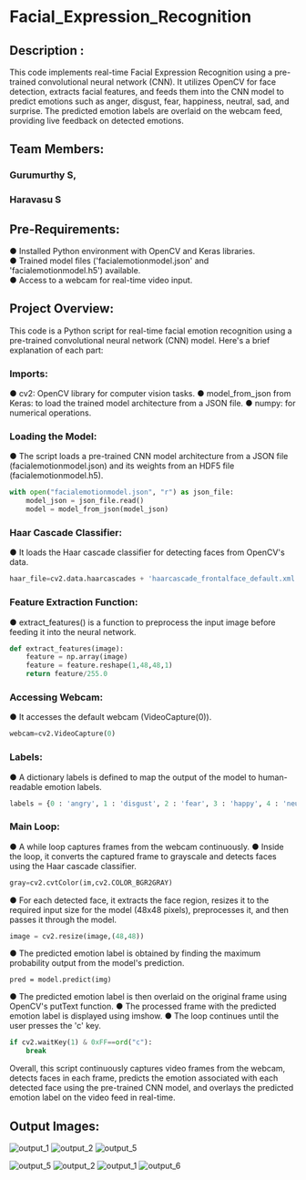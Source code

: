 # Facial_Expression_Recognition

## Description :
This code implements real-time Facial Expression Recognition using a pre-trained convolutional neural network (CNN). It utilizes OpenCV for face detection, extracts facial features, and feeds them into the CNN model to predict emotions such as anger, disgust, fear, happiness, neutral, sad, and surprise. The predicted emotion labels are overlaid on the webcam feed, providing live feedback on detected emotions.

## Team Members:
### Gurumurthy S,
### Haravasu S

## Pre-Requirements:

● Installed Python environment with OpenCV and Keras libraries.<br>
● Trained model files ('facialemotionmodel.json' and 'facialemotionmodel.h5') available.<br>
● Access to a webcam for real-time video input.<br>

## Project Overview:

This code is a Python script for real-time facial emotion recognition using a pre-trained convolutional neural network (CNN) model.
Here's a brief explanation of each part:

### Imports:

● cv2: OpenCV library for computer vision tasks.
● model_from_json from Keras: to load the trained model architecture from a JSON file.
● numpy: for numerical operations.
  
### Loading the Model:

● The script loads a pre-trained CNN model architecture from a JSON file (facialemotionmodel.json) and its weights from an HDF5 file (facialemotionmodel.h5).
```python
with open("facialemotionmodel.json", "r") as json_file:
    model_json = json_file.read()
    model = model_from_json(model_json)
```

### Haar Cascade Classifier:

● It loads the Haar cascade classifier for detecting faces from OpenCV's data.
```python
haar_file=cv2.data.haarcascades + 'haarcascade_frontalface_default.xml'
```

### Feature Extraction Function:

● extract_features() is a function to preprocess the input image before feeding it into the neural network.

```python
def extract_features(image):
    feature = np.array(image)
    feature = feature.reshape(1,48,48,1)
    return feature/255.0
```

### Accessing Webcam:

● It accesses the default webcam (VideoCapture(0)).
```python
webcam=cv2.VideoCapture(0)
```

### Labels:

● A dictionary labels is defined to map the output of the model to human-readable emotion labels.
```python
labels = {0 : 'angry', 1 : 'disgust', 2 : 'fear', 3 : 'happy', 4 : 'neutral', 5 : 'sad', 6 : 'surprise'}
```

### Main Loop:

● A while loop captures frames from the webcam continuously.
● Inside the loop, it converts the captured frame to grayscale and detects faces using the Haar cascade classifier.
```python
gray=cv2.cvtColor(im,cv2.COLOR_BGR2GRAY)
```
● For each detected face, it extracts the face region, resizes it to the required input size for the model (48x48 pixels), preprocesses it, and then passes it through the model.
```python
image = cv2.resize(image,(48,48))
```
● The predicted emotion label is obtained by finding the maximum probability output from the model's prediction.
```pyton
pred = model.predict(img)
```
● The predicted emotion label is then overlaid on the original frame using OpenCV's putText function.
● The processed frame with the predicted emotion label is displayed using imshow.
● The loop continues until the user presses the 'c' key.
```python
if cv2.waitKey(1) & 0xFF==ord("c"):
    break
```
Overall, this script continuously captures video frames from the webcam, detects faces in each frame, predicts the emotion associated with each detected face using the pre-trained CNN model, and overlays the predicted emotion label on the video feed in real-time.

## Output Images:
![output_1](https://github.com/GURUMUR/Facial_Expression_Recognition/assets/144895197/a8169b0a-d625-4b8f-a8c3-20dbf0f87648)
![output_2](https://github.com/GURUMUR/Facial_Expression_Recognition/assets/144895197/80dcbac7-5a18-414e-8ad6-543191c95ef5)
![output_5](https://github.com/GURUMUR/Facial_Expression_Recognition/assets/144895197/512b5ec2-d9a8-4931-9ec4-d4ee854e7e09)

![output_5](https://github.com/GURUMUR/Facial_Expression_Recognition/assets/144895197/8bf72c62-0ed2-4204-ab82-e4a839db2e3b)
![output_2](https://github.com/GURUMUR/Facial_Expression_Recognition/assets/144895197/108df73f-1c6f-44be-820d-05308dccd8e0)
![output_1](https://github.com/GURUMUR/Facial_Expression_Recognition/assets/144895197/0e9371f8-16f4-43bb-88bf-6acab583e169)
![output_6](https://github.com/GURUMUR/Facial_Expression_Recognition/assets/144895197/cfbff3fb-f4bb-4042-9b16-47ae16d87ca7)

